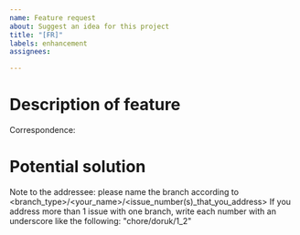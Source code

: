 ```yaml
---
name: Feature request
about: Suggest an idea for this project
title: "[FR]"
labels: enhancement
assignees: 

---
```

<!-- Welcome to a feature request issue. Please read this before creating the issue if this is your first time!!! -->

<!--As the issue creator, you have some responsibilities. 
    Fulfillng these responsibilities will make everyone's life easier and will also make the work easier to follow 
    There are some things that you HAVE TO do so that proper person sees the issue and the issue is resolved quickly.
    1- Title: Create a concise title that summarizes the core of your problem. DO NOT REMOVE [FR] TAG!!!
    2- Labels: Label the issue properly. Select the label according to which part of the pipeline it would go. 
    3- Assignee(s): Assign the issue to people that SHOULD address the issue according to the responsibilities.
        Also tag the people in the correspondence section.
    -->

# Description of feature
<!-- Describe the feature here and provide some context. What should it do? -->

Correspondence: <!-- Tag the person who needs to address the issue -->

# Potential solution
<!-- Can you think of ways to implement this? -->


Note to the addressee: please name the branch according to <branch_type>/<your_name>/<issue_number(s)_that_you_address>
If you address more than 1 issue with one branch, write each number with an underscore like the following: "chore/doruk/1_2"
